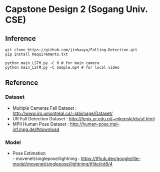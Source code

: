 <h1> Capstone Design 2 (Sogang Univ. CSE) </h1>


## Inference

```
git clone https://github.com/jinhaaya/Falling-Detection.git
pip install Requirements.txt

python main_LSTM.py -C 0 # for main camera
python main_LSTM.py -C Sample.mp4 # for local video
```


## Reference
### Dataset
- Multiple Cameras Fall Dataset : http://www.iro.umontreal.ca/~labimage/Dataset/
- UR Fall Detection Dataset : http://fenix.ur.edu.pl/~mkepski/ds/uf.html
- MPII Human Pose Dataset : http://human-pose.mpi-inf.mpg.de/#download
### Model
- Pose Estimation</br>- movenet/singlepose/lightning : https://tfhub.dev/google/lite-model/movenet/singlepose/lightning/tflite/int8/4
